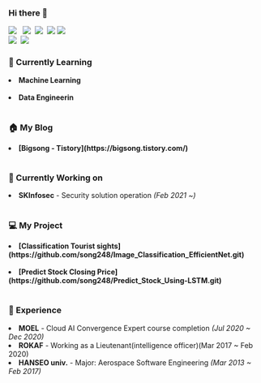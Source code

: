 ### Hi there 👋

<img src="https://img.shields.io/badge/Python-3766AB?style=flat-square&logo=Python&logoColor=white"/></a> &nbsp;
<img src="https://img.shields.io/badge/Tensorflow-FF6F00?style=flat-square&logo=Tensorflow&logoColor=white"/></a>&nbsp;
<img src="https://img.shields.io/badge/PyTorch-EE4C2C?style=flat-square&logo=PyTorch&logoColor=white"/></a>&nbsp;
<img src="https://img.shields.io/badge/Django-092E20?style=flat-square&logo=Django&logoColor=white"/></a>
<img src="https://img.shields.io/badge/MySQL-4479A1?style=flat-square&logo=MySQL&logoColor=white"/></a><br>
<img src="https://img.shields.io/badge/AWS-232F3E?style=flat-square&logo=Amazon AWS&logoColor=white"/></a>&nbsp;
<img src="https://img.shields.io/badge/Azure-0078D4?style=flat-square&logo=Microsoft Azure&logoColor=white"/></a><br>

<h3><g-emoji class="g-emoji" alias="dizzy" fallback-src="https://github.githubassets.com/images/icons/emoji/unicode/1f4ab.png">🌱</g-emoji> Currently Learning</h3>
<li><strong>Machine Learning</strong></li><br>
<li><strong>Data Engineerin</strong></li><br>


<h3><g-emoji class="g-emoji" alias="dizzy" fallback-src="https://github.githubassets.com/images/icons/emoji/unicode/1f4ab.png">🏠</g-emoji> My Blog</h3>
<li><strong>[Bigsong - Tistory](https://bigsong.tistory.com/)</strong></li><br>


<h3><g-emoji class="g-emoji" alias="dizzy" fallback-src="https://github.githubassets.com/images/icons/emoji/unicode/1f4ab.png">🔭</g-emoji> Currently Working on</h3>
<li><strong>SKInfosec</strong> - Security solution operation <em>(Feb 2021 ~)</em></li><br>

<h3><g-emoji class="g-emoji" alias="dizzy" fallback-src="https://github.githubassets.com/images/icons/emoji/unicode/1f4ab.png">💻</g-emoji> My Project</h3>
<li><strong>[Classification Tourist sights](https://github.com/song248/Image_Classification_EfficientNet.git)</strong></li><br>
<li><strong>[Predict Stock Closing Price](https://github.com/song248/Predict_Stock_Using-LSTM.git)</strong></li><br>

<h3><g-emoji class="g-emoji" alias="dizzy" fallback-src="https://github.githubassets.com/images/icons/emoji/unicode/1f4ab.png">💫</g-emoji> Experience</h3>
<li><strong>MOEL</strong> - Cloud AI Convergence Expert course completion <em>(Jul 2020 ~ Dec 2020)</em></li>
<li><strong>ROKAF</strong> - Working as a Lieutenant(intelligence officer)(Mar 2017 ~ Feb 2020)</em></li>
<li><strong>HANSEO univ.</strong> - Major: Aerospace Software Engineering <em>(Mar 2013 ~ Feb 2017)</em></li>

<!--
**song248/song248** is a ✨ _special_ ✨ repository because its `README.md` (this file) appears on your GitHub profile.

Here are some ideas to get you started:

- 🔭 I’m currently working on ...
- 🌱 I’m currently learning ...
- 👯 I’m looking to collaborate on ...
- 🤔 I’m looking for help with ...
- 💬 Ask me about ...
- 📫 How to reach me: ...
- 😄 Pronouns: ...
- ⚡ Fun fact: ...
-->
